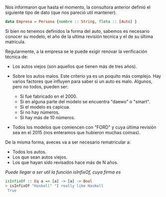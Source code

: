 Nos informaron que hasta el momento, la consultora anterior definió el siguiente tipo de dato (que nos pareció util mantener).

~~~haskell
data Empresa = Persona {nombre :: String, flota :: [Auto] }
~~~

Si bien no tenemos definidos la forma del auto, sabemos es necesario conocer su modelo, el año de la ultima revisión tecnica y el de su última matrícula.

Regularmente, a la empresa se le puede exigir renovar la verificación técnica de:

  * Los autos viejos (son aquellos que tienen más de tres años).
  
  * Sobre los autos malos. Este criterio ya es un poquito más complejo. Hay varios factores que influyen para saber si un auto es malo. Algunos, pero no todos, pueden ser:
    * Si fué fabricado en el 2000.
    * Si en alguna parte del modelo se encuentra "daewo" o "smart".
    * Si el modelo es capicua.
    * Si no hay números.
    * Si hay más de 10 números.
    

  * Todos los modelos que comiencen con "FORD" y cuya última revisión sea en el 2015 (nos enteramos que hubieron muchas coimas).
  
De la misma forma, aveces va a ser necesario rematricular a:
  * Todos los autos.
  * Los que sean autos viejos.
  * Los que hayan sido revisados hace más de N años.
  




_Puede llegar a ser util la función isInfixOf, cuya firma es_

~~~haskell
isInfixOf :: Eq a => [a] -> [a] -> Bool
> isInfixOf "Haskell" "I really like Haskell
 True
~~~